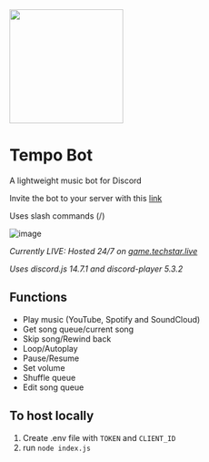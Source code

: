 <img src="https://lh5.googleusercontent.com/xqCkuKguIUMx45bomz1jyHGsqp8smJhz9Hi-mDzzdGsreKqYPD9PE7vGIPjh3cMXlWU=w2400" data-canonical-src="https://lh5.googleusercontent.com/xqCkuKguIUMx45bomz1jyHGsqp8smJhz9Hi-mDzzdGsreKqYPD9PE7vGIPjh3cMXlWU=w2400" width="200" height="200" />

# Tempo Bot
A lightweight music bot for Discord

Invite the bot to your server with this [link](https://discord.com/oauth2/authorize?scope=bot&client_id=1079605657382166659&permissions=8)

Uses slash commands (/)

![image](https://user-images.githubusercontent.com/80515759/222120127-81aa85f6-71ed-48e4-b87f-32fa64406351.png)

*Currently LIVE: Hosted 24/7 on [game.techstar.live](https://game.techstar.live/)*

*Uses discord.js 14.7.1 and discord-player 5.3.2*

## Functions
 - Play music (YouTube, Spotify and SoundCloud)
 - Get song queue/current song
 - Skip song/Rewind back
 - Loop/Autoplay
 - Pause/Resume
 - Set volume
 - Shuffle queue
 - Edit song queue

## To host locally
 1. Create .env file with `TOKEN` and `CLIENT_ID`
 2. run `node index.js`
